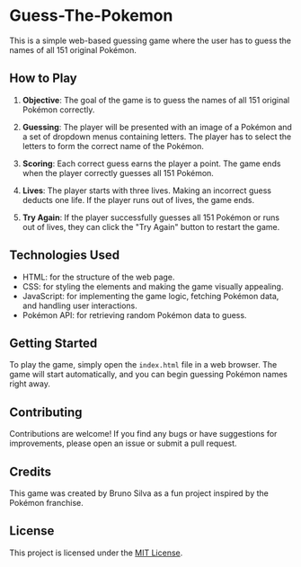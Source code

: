 # Guess-The-Pokemon

This is a simple web-based guessing game where the user has to guess the names of all 151 original Pokémon.

## How to Play

1. **Objective**: The goal of the game is to guess the names of all 151 original Pokémon correctly.

2. **Guessing**: The player will be presented with an image of a Pokémon and a set of dropdown menus containing letters. The player has to select the letters to form the correct name of the Pokémon.

3. **Scoring**: Each correct guess earns the player a point. The game ends when the player correctly guesses all 151 Pokémon.

4. **Lives**: The player starts with three lives. Making an incorrect guess deducts one life. If the player runs out of lives, the game ends.

5. **Try Again**: If the player successfully guesses all 151 Pokémon or runs out of lives, they can click the "Try Again" button to restart the game.

## Technologies Used

- HTML: for the structure of the web page.
- CSS: for styling the elements and making the game visually appealing.
- JavaScript: for implementing the game logic, fetching Pokémon data, and handling user interactions.
- Pokémon API: for retrieving random Pokémon data to guess.

## Getting Started

To play the game, simply open the `index.html` file in a web browser. The game will start automatically, and you can begin guessing Pokémon names right away.

## Contributing

Contributions are welcome! If you find any bugs or have suggestions for improvements, please open an issue or submit a pull request.

## Credits

This game was created by Bruno Silva as a fun project inspired by the Pokémon franchise.

## License

This project is licensed under the [MIT License](LICENSE).
